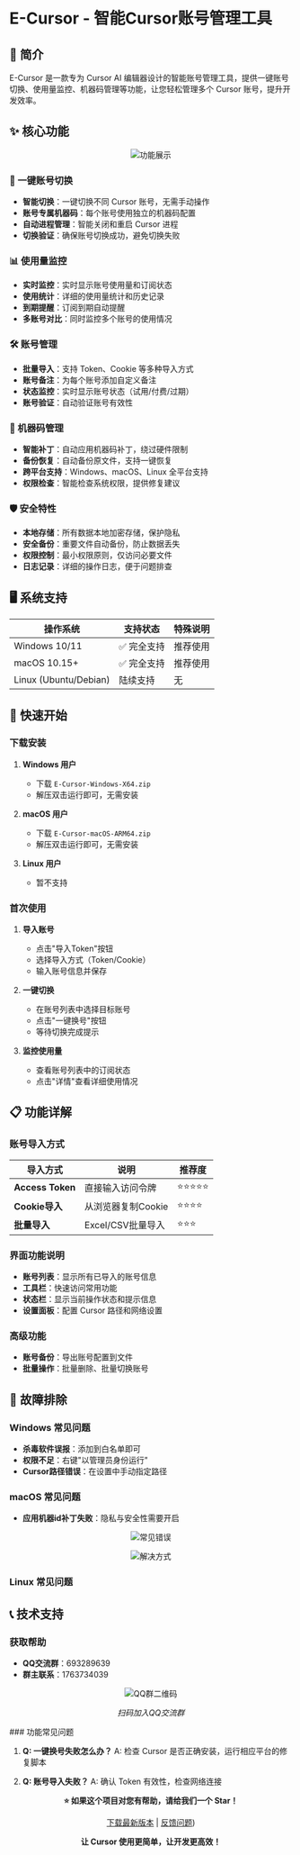 # E-Cursor - 智能Cursor账号管理工具
## 📖 简介

E-Cursor 是一款专为 Cursor AI 编辑器设计的智能账号管理工具，提供一键账号切换、使用量监控、机器码管理等功能，让您轻松管理多个 Cursor 账号，提升开发效率。

## ✨ 核心功能

<div align="center">

![功能展示](assert/gongneng.png)

</div>

### 🔄 一键账号切换
- **智能切换**：一键切换不同 Cursor 账号，无需手动操作
- **账号专属机器码**：每个账号使用独立的机器码配置
- **自动进程管理**：智能关闭和重启 Cursor 进程
- **切换验证**：确保账号切换成功，避免切换失败

### 📊 使用量监控
- **实时监控**：实时显示账号使用量和订阅状态
- **使用统计**：详细的使用量统计和历史记录
- **到期提醒**：订阅到期自动提醒
- **多账号对比**：同时监控多个账号的使用情况

### 🛠️ 账号管理
- **批量导入**：支持 Token、Cookie 等多种导入方式
- **账号备注**：为每个账号添加自定义备注
- **状态监控**：实时显示账号状态（试用/付费/过期）
- **账号验证**：自动验证账号有效性

### 🔧 机器码管理
- **智能补丁**：自动应用机器码补丁，绕过硬件限制
- **备份恢复**：自动备份原文件，支持一键恢复
- **跨平台支持**：Windows、macOS、Linux 全平台支持
- **权限检查**：智能检查系统权限，提供修复建议

### 🛡️ 安全特性
- **本地存储**：所有数据本地加密存储，保护隐私
- **安全备份**：重要文件自动备份，防止数据丢失
- **权限控制**：最小权限原则，仅访问必要文件
- **日志记录**：详细的操作日志，便于问题排查

## 🖥️ 系统支持

| 操作系统 | 支持状态 | 特殊说明 |
|---------|---------|---------|
| Windows 10/11 | ✅ 完全支持 | 推荐使用 |
| macOS 10.15+ | ✅ 完全支持| 推荐使用 |
| Linux (Ubuntu/Debian) | 陆续支持 | 无 |

## 🚀 快速开始

### 下载安装

1. **Windows 用户**
   - 下载 `E-Cursor-Windows-X64.zip`
   - 解压双击运行即可，无需安装

2. **macOS 用户**
   - 下载 `E-Cursor-macOS-ARM64.zip`
   - 解压双击运行即可，无需安装

3. **Linux 用户**
   - 暂不支持

### 首次使用

1. **导入账号**
   - 点击"导入Token"按钮
   - 选择导入方式（Token/Cookie）
   - 输入账号信息并保存

2. **一键切换**
   - 在账号列表中选择目标账号
   - 点击"一键换号"按钮
   - 等待切换完成提示

3. **监控使用量**
   - 查看账号列表中的订阅状态
   - 点击"详情"查看详细使用情况

## 📋 功能详解

### 账号导入方式

| 导入方式 | 说明 | 推荐度 |
|---------|------|--------|
| **Access Token** | 直接输入访问令牌 | ⭐⭐⭐⭐⭐ |
| **Cookie导入** | 从浏览器复制Cookie | ⭐⭐⭐⭐ |
| **批量导入** | Excel/CSV批量导入 | ⭐⭐⭐ |

### 界面功能说明

- **账号列表**：显示所有已导入的账号信息
- **工具栏**：快速访问常用功能
- **状态栏**：显示当前操作状态和提示信息
- **设置面板**：配置 Cursor 路径和网络设置

### 高级功能

- **账号备份**：导出账号配置到文件
- **批量操作**：批量删除、批量切换账号

## 🔧 故障排除

### Windows 常见问题

- **杀毒软件误报**：添加到白名单即可
- **权限不足**：右键"以管理员身份运行"
- **Cursor路径错误**：在设置中手动指定路径

### macOS 常见问题
- **应用机器id补丁失败**：隐私与安全性需要开启

<div align="center">

![常见错误](assert/mac/error.png)

![解决方式](assert/mac/fix.png)

</div>

### Linux 常见问题



## 📞 技术支持

### 获取帮助

- **QQ交流群**：693289639
- **群主联系**：1763734039

<div align="center">

![QQ群二维码](assert/qq_qun.jpg)

*扫码加入QQ交流群*

</div>
### 功能常见问题

1. **Q: 一键换号失败怎么办？**
   A: 检查 Cursor 是否正确安装，运行相应平台的修复脚本

2. **Q: 账号导入失败？**
   A: 确认 Token 有效性，检查网络连接

<div align="center">

**⭐ 如果这个项目对您有帮助，请给我们一个 Star！**

[下载最新版本](https://github.com/yangsir8888/e-cursor/releases/)  | [反馈问题](https://github.com/yangsir8888/e-cursor/issues))

**让 Cursor 使用更简单，让开发更高效！**

</div>
